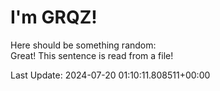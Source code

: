 # I'm GRQZ!
Here should be something random:  
Great! This sentence is read from a file!


Last Update: 2024-07-20 01:10:11.808511+00:00
